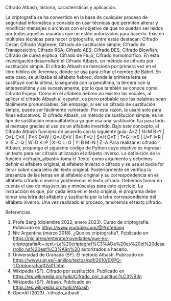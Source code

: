 

Cifrado Atbash, historia, características y aplicación.

La criptografía se ha convertido en la base de cualquier proceso de seguridad informática y consiste en usar técnicas que permiten alterar y modificar mensajes o archivos con el objetivo de que no puedan ser leídos por todos aquellos usuarios que no estén autorizados para hacerlo. 
Existen múltiples técnicas para hacer criptografía, entre estas destacan: 
Cifrado César; Cifrado Vigénere; Cifrado de sustitución simple; Cifrado de Transposición; Cifrado RSA; Cifrado AES; Cifrado DES; Cifrado Blowfish; Cifrado de curva elíptica; Cifrado de Flujo; Cifrado homomórfico. 
En esta investigación desarrollaré el Cifrado Atbash, un método de cifrado por sustitución simple.
El cifrado Atbash se menciona por primera vez en el libro bíblico de Jeremías, donde se usa para cifrar el nombre de Babel. En este caso, se utilizaba el alfabeto hebreo, donde la primera letra se sustituyó con la última, la segunda con la penúltima, la tercera con la antepenúltima y así sucesivamente, por lo que también se conoce como Cifrado Espejo. 
Cómo en el alfabeto hebreo no existen las vocales, al aplicar el cifrado Atbash al español, es poco probable que las palabras sean fácilmente pronunciables. Sin embargo, al ser un cifrado de sustitución simple, puede ser fácilmente vulnerado. Por esta razón, la usaré solo para fines educativos. 
El cifrado Atbash, un método de sustitución simple, es un tipo de sustitución monoalfabética ya que usa una sustitución fija para todo el mensaje gracias al uso de un alfabeto invertido. 
Bajo este concepto, el Cifrado Atbash funciona de acuerdo con la siguiente guía: 
A=Z | N=M
B=Y | O=L
C=X | P=K
D=W | Q=J
E=V | R=I
F=U | S=H
G=T | T=G
H=S | U=F
I=R | V=E
J=Q | W=D
K=P | X=C
L=O | Y=B
M=N | Z=A
Para realizar el cifrado Atbash, propongo el siguiente código de Python cuyo objetivo es ingresar un texto para ser cifrado utilizando el alfabeto inverso.
La definición de la función <cifrado_atbash> toma el 'texto' como argumento y debemos definir el alfabeto original, el alfabeto inverso o cifrado y se usa el bucle for iterar sobre cada letra del texto original. Posteriormente se verifica la presencia de las letras en el alfabeto original y su correspondencia en el alfabeto cifrado o inverso yobtenemos el texto cifrado. Debemos tomar en cuenta el uso de mayúsculas y minúsculas para este ejercicio. 
La instrucción es que, por cada letra en el texto original, el programa debe tomar una letra del alfabeto y sustituirla por la letra correspondiente del alfabeto inverso. Una vez realizado el proceso, tendremos el texto cifrado.
 
Referencias 
1. Profe Sang (diciembre 2022, enero 2023). Curso de criptografía. Publicado en https://www.youtube.com/@ProfeSang
2. Nic Argentina (marzo 2018). ¿Qué es criptografía?. Publicado en https://nic.ar/es/enterate/novedades/que-es-criptografia#:~:text=La%20criptograf%C3%ADa%20es%20el%20desarrollo,no%20est%C3%A9n%20 autorizados a hacerlo.
3. Universidad de Granada (SF). El método Atbash. Publicado en https://www.ugr.es/~anillos/textos/pdf/2010/EXPO-1.Criptografia/02a01.htm
4. Wikipedia (SF). Cifrado por sustitución. Publicado en https://es.wikipedia.org/wiki/Cifrado_por_sustituci%C3%B3n 
5. Wikipedia (SF). Atbash. Publicado en https://es.wikipedia.org/wiki/Atbash 
6. OpenAI (2023). `cifrado_atbash´. 
 
